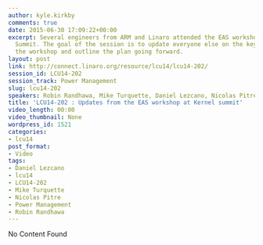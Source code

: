 ```yaml
---
author: kyle.kirkby
comments: true
date: 2015-06-30 17:09:22+00:00
excerpt: Several engineers from ARM and Linaro attended the EAS workshop at Kernel
  Summit. The goal of the session is to update everyone else on the key outcomes of
  the workshop and outline the plan going forward.
layout: post
link: http://connect.linaro.org/resource/lcu14/lcu14-202/
session_id: LCU14-202
session_track: Power Management
slug: lcu14-202
speakers: Robin Randhawa, Mike Turquette, Daniel Lezcano, Nicolas Pitre
title: 'LCU14-202 : Updates from the EAS workshop at Kernel summit'
video_length: 00:00
video_thumbnail: None
wordpress_id: 1521
categories:
- lcu14
post_format:
- Video
tags:
- Daniel Lezcano
- lcu14
- LCU14-202
- Mike Turquette
- Nicolas Pitre
- Power Management
- Robin Randhawa
---
```


No Content Found
